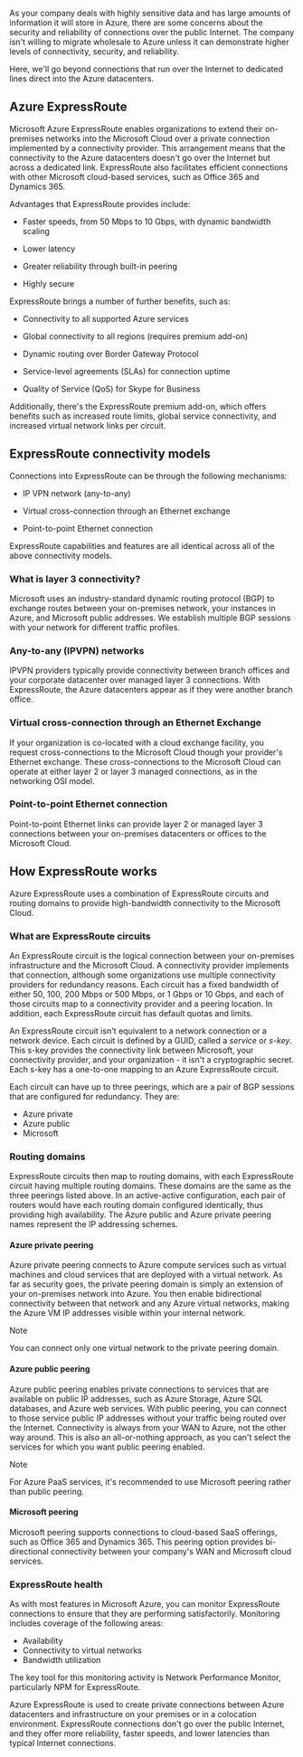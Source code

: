 As your company deals with highly sensitive data and has large amounts of information it will store in Azure, there are some concerns about the security and reliability of connections over the public Internet. The company isn't willing to migrate wholesale to Azure unless it can demonstrate higher levels of connectivity, security, and reliability.

Here, we'll go beyond connections that run over the Internet to dedicated lines direct into the Azure datacenters.

## Azure ExpressRoute

Microsoft Azure ExpressRoute enables organizations to extend their on-premises networks into the Microsoft Cloud over a private connection implemented by a connectivity provider. This arrangement means that the connectivity to the Azure datacenters doesn't go over the Internet but across a dedicated link. ExpressRoute also facilitates efficient connections with other Microsoft cloud-based services, such as Office 365 and Dynamics 365.

Advantages that ExpressRoute provides include:

- Faster speeds, from 50 Mbps to 10 Gbps, with dynamic bandwidth scaling

- Lower latency

- Greater reliability through built-in peering

- Highly secure

ExpressRoute brings a number of further benefits, such as:

- Connectivity to all supported Azure services

- Global connectivity to all regions (requires premium add-on)

- Dynamic routing over Border Gateway Protocol

- Service-level agreements (SLAs) for connection uptime

- Quality of Service (QoS) for Skype for Business

Additionally, there's the ExpressRoute premium add-on, which offers benefits such as increased route limits, global service connectivity, and increased virtual network links per circuit.

## ExpressRoute connectivity models

Connections into ExpressRoute can be through the following mechanisms:

- IP VPN network (any-to-any)

- Virtual cross-connection through an Ethernet exchange

- Point-to-point Ethernet connection

 ExpressRoute capabilities and features are all identical across all of the above connectivity models.

### What is layer 3 connectivity?

Microsoft uses an industry-standard dynamic routing protocol (BGP) to exchange routes between your on-premises network, your instances in Azure, and Microsoft public addresses. We establish multiple BGP sessions with your network for different traffic profiles.

### Any-to-any (IPVPN) networks

IPVPN providers typically provide connectivity between branch offices and your corporate datacenter over managed layer 3 connections. With ExpressRoute, the Azure datacenters appear as if they were another branch office.

### Virtual cross-connection through an Ethernet Exchange

If your organization is co-located with a cloud exchange facility, you request cross-connections to the Microsoft Cloud though your provider's Ethernet exchange. These cross-connections to the Microsoft Cloud can operate at either layer 2 or layer 3 managed connections, as in the networking OSI model.

### Point-to-point Ethernet connection

Point-to-point Ethernet links can provide layer 2 or managed layer 3 connections between your on-premises datacenters or offices to the Microsoft Cloud.

## How ExpressRoute works

Azure ExpressRoute uses a combination of ExpressRoute circuits and routing domains to provide high-bandwidth connectivity to the Microsoft Cloud.

### What are ExpressRoute circuits

An ExpressRoute circuit is the logical connection between your on-premises infrastructure and the Microsoft Cloud. A connectivity provider implements that connection, although some organizations use multiple connectivity providers for redundancy reasons. Each circuit has a fixed bandwidth of either 50, 100, 200 Mbps or 500 Mbps, or 1 Gbps or 10 Gbps, and each of those circuits map to a connectivity provider and a peering location. In addition, each ExpressRoute circuit has default quotas and limits.

An ExpressRoute circuit isn't equivalent to a network connection or a network device. Each circuit is defined by a GUID, called a _service_ or _s-key_. This s-key provides the connectivity link between Microsoft, your connectivity provider, and your organization - it isn't a cryptographic secret. Each s-key has a one-to-one mapping to an Azure ExpressRoute circuit.

Each circuit can have up to three peerings, which are a pair of BGP sessions that are configured for redundancy. They are:

- Azure private
- Azure public
- Microsoft

### Routing domains

ExpressRoute circuits then map to routing domains, with each ExpressRoute circuit having multiple routing domains. These domains are the same as the three peerings listed above. In an active-active configuration, each pair of routers would have each routing domain configured identically, thus providing high availability. The Azure public and Azure private peering names represent the IP addressing schemes.

#### Azure private peering

Azure private peering connects to Azure compute services such as virtual machines and cloud services that are deployed with a virtual network. As far as security goes, the private peering domain is simply an extension of your on-premises network into Azure. You then enable bidirectional connectivity between that network and any Azure virtual networks, making the Azure VM IP addresses visible within your internal network.

> [!NOTE]
> You can connect only one virtual network to the private peering domain.

#### Azure public peering

Azure public peering enables private connections to services that are available on public IP addresses, such as Azure Storage, Azure SQL databases, and Azure web services. With public peering, you can connect to those service public IP addresses without your traffic being routed over the Internet. Connectivity is always from your WAN to Azure, not the other way around. This is also an all-or-nothing approach, as you can't select the services for which you want public peering enabled.

> [!NOTE]
> For Azure PaaS services, it's recommended to use Microsoft peering rather than public peering.

#### Microsoft peering

Microsoft peering supports connections to cloud-based SaaS offerings, such as Office 365 and Dynamics 365. This peering option provides bi-directional connectivity between your company's WAN and Microsoft cloud services.

### ExpressRoute health

As with most features in Microsoft Azure, you can monitor ExpressRoute connections to ensure that they are performing satisfactorily. Monitoring includes coverage of the following areas:

- Availability
- Connectivity to virtual networks
- Bandwidth utilization

The key tool for this monitoring activity is Network Performance Monitor, particularly NPM for ExpressRoute.

Azure ExpressRoute is used to create private connections between Azure datacenters and infrastructure on your premises or in a colocation environment. ExpressRoute connections don't go over the public Internet, and they offer more reliability, faster speeds, and lower latencies than typical Internet connections.
